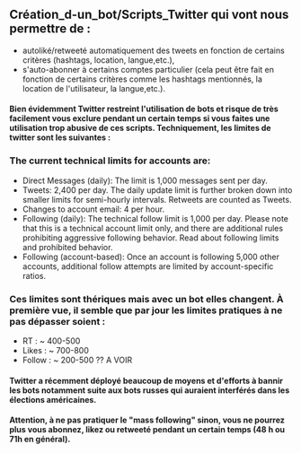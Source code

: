 ## Création_d-un_bot/Scripts_Twitter qui vont nous permettre de :
* autoliké/retweeté automatiquement des tweets en fonction de certains critères (hashtags, location, langue,etc.),
* s'auto-abonner à certains comptes particulier (cela peut être fait en fonction de certains critères comme les hashtags mentionnés, la location de l'utilisateur, la langue,etc.).

#### Bien évidemment Twitter restreint l'utilisation de bots et risque de très facilement vous exclure pendant un certain temps si vous faites une utilisation trop abusive de ces scripts. Techniquement, les limites de twitter sont les suivantes :

### The current technical limits for accounts are:

 * Direct Messages (daily): The limit is 1,000 messages sent per day.
 * Tweets: 2,400 per day. The daily update limit is further broken down into smaller limits for semi-hourly intervals. Retweets are counted as Tweets.
 * Changes to account email: 4 per hour.
 * Following (daily): The technical follow limit is 1,000 per day. Please note that this is a technical account limit only, and there are  additional rules prohibiting aggressive following behavior. Read about following limits and prohibited behavior. 
 * Following (account-based): Once an account is following 5,000 other accounts, additional follow attempts are limited by account-specific ratios. 
 
 ### Ces limites sont thériques mais avec un bot elles changent. À première vue, il semble que par jour les limites pratiques à ne pas dépasser soient :
 * RT : ~ 400-500
 * Likes : ~ 700-800
 * Follow : ~ 200-500 ?? A VOIR

#### Twitter a récemment déployé beaucoup de moyens et d'efforts à bannir les bots notamment suite aux bots russes qui auraient interférés dans les élections américaines. 
#### Attention, à ne pas pratiquer le "mass following" sinon, vous ne pourrez plus vous abonnez, likez ou retweeté pendant un certain temps (48 h ou 71h en général).
